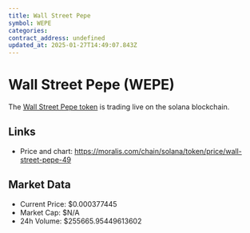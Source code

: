 ```yaml
---
title: Wall Street Pepe
symbol: WEPE
categories: 
contract_address: undefined
updated_at: 2025-01-27T14:49:07.843Z
---
```


# Wall Street Pepe (WEPE)
The [Wall Street Pepe token](https://moralis.com/chain/solana/token/price/wall-street-pepe-49) is trading live on the solana blockchain.

## Links
- Price and chart: https://moralis.com/chain/solana/token/price/wall-street-pepe-49

## Market Data
- Current Price: $0.000377445
- Market Cap: $N/A
- 24h Volume: $255665.95449613602
